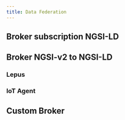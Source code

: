 ```yaml
---
title: Data Federation
---
```


## Broker subscription NGSI-LD

## Broker NGSI-v2 to NGSI-LD

### Lepus

### IoT Agent

## Custom Broker